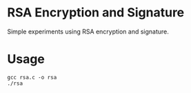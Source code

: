 # RSA Encryption and Signature

Simple experiments using RSA encryption and signature. 

# Usage

```
gcc rsa.c -o rsa
./rsa
```
